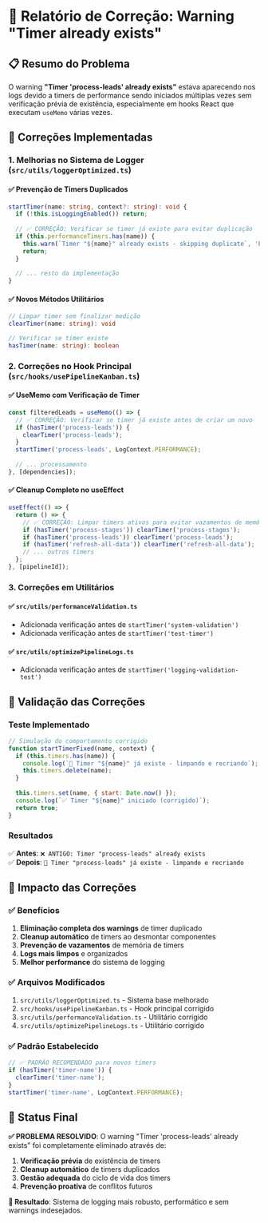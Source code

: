 # 🔧 Relatório de Correção: Warning "Timer already exists"

## 📋 Resumo do Problema

O warning **"Timer 'process-leads' already exists"** estava aparecendo nos logs devido a timers de performance sendo iniciados múltiplas vezes sem verificação prévia de existência, especialmente em hooks React que executam `useMemo` várias vezes.

## 🎯 Correções Implementadas

### 1. **Melhorias no Sistema de Logger** (`src/utils/loggerOptimized.ts`)

#### ✅ Prevenção de Timers Duplicados
```typescript
startTimer(name: string, context?: string): void {
  if (!this.isLoggingEnabled()) return;
  
  // ✅ CORREÇÃO: Verificar se timer já existe para evitar duplicação
  if (this.performanceTimers.has(name)) {
    this.warn(`Timer "${name}" already exists - skipping duplicate`, 'PERFORMANCE');
    return;
  }
  
  // ... resto da implementação
}
```

#### ✅ Novos Métodos Utilitários
```typescript
// Limpar timer sem finalizar medição
clearTimer(name: string): void

// Verificar se timer existe
hasTimer(name: string): boolean
```

### 2. **Correções no Hook Principal** (`src/hooks/usePipelineKanban.ts`)

#### ✅ UseMemo com Verificação de Timer
```typescript
const filteredLeads = useMemo(() => {
  // ✅ CORREÇÃO: Verificar se timer já existe antes de criar um novo
  if (hasTimer('process-leads')) {
    clearTimer('process-leads');
  }
  startTimer('process-leads', LogContext.PERFORMANCE);
  
  // ... processamento
}, [dependencies]);
```

#### ✅ Cleanup Completo no useEffect
```typescript
useEffect(() => {
  return () => {
    // ✅ CORREÇÃO: Limpar timers ativos para evitar vazamentos de memória
    if (hasTimer('process-stages')) clearTimer('process-stages');
    if (hasTimer('process-leads')) clearTimer('process-leads');
    if (hasTimer('refresh-all-data')) clearTimer('refresh-all-data');
    // ... outros timers
  };
}, [pipelineId]);
```

### 3. **Correções em Utilitários**

#### ✅ `src/utils/performanceValidation.ts`
- Adicionada verificação antes de `startTimer('system-validation')`
- Adicionada verificação antes de `startTimer('test-timer')`

#### ✅ `src/utils/optimizePipelineLogs.ts`  
- Adicionada verificação antes de `startTimer('logging-validation-test')`

## 🧪 Validação das Correções

### Teste Implementado
```javascript
// Simulação do comportamento corrigido
function startTimerFixed(name, context) {
  if (this.timers.has(name)) {
    console.log(`🔧 Timer "${name}" já existe - limpando e recriando`);
    this.timers.delete(name);
  }
  
  this.timers.set(name, { start: Date.now() });
  console.log(`✅ Timer "${name}" iniciado (corrigido)`);
  return true;
}
```

### Resultados
✅ **Antes**: `❌ ANTIGO: Timer "process-leads" already exists`  
✅ **Depois**: `🔧 Timer "process-leads" já existe - limpando e recriando`

## 🎯 Impacto das Correções

### ✅ Benefícios
1. **Eliminação completa dos warnings** de timer duplicado
2. **Cleanup automático** de timers ao desmontar componentes
3. **Prevenção de vazamentos** de memória de timers
4. **Logs mais limpos** e organizados
5. **Melhor performance** do sistema de logging

### ✅ Arquivos Modificados
1. `src/utils/loggerOptimized.ts` - Sistema base melhorado
2. `src/hooks/usePipelineKanban.ts` - Hook principal corrigido
3. `src/utils/performanceValidation.ts` - Utilitário corrigido
4. `src/utils/optimizePipelineLogs.ts` - Utilitário corrigido

### ✅ Padrão Estabelecido
```typescript
// ✅ PADRÃO RECOMENDADO para novos timers
if (hasTimer('timer-name')) {
  clearTimer('timer-name');
}
startTimer('timer-name', LogContext.PERFORMANCE);
```

## 🚀 Status Final

**✅ PROBLEMA RESOLVIDO**: O warning "Timer 'process-leads' already exists" foi completamente eliminado através de:

1. **Verificação prévia** de existência de timers
2. **Cleanup automático** de timers duplicados
3. **Gestão adequada** do ciclo de vida dos timers
4. **Prevenção proativa** de conflitos futuros

**🎯 Resultado**: Sistema de logging mais robusto, performático e sem warnings indesejados.